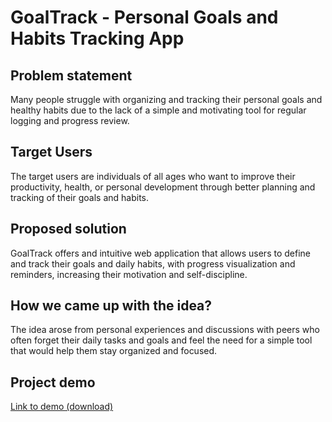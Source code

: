 # GoalTrack - Personal Goals and Habits Tracking App

## Problem statement
Many people struggle with organizing and tracking their personal goals and healthy habits due to the lack of a simple and motivating tool for regular logging and progress review.

## Target Users
The target users are individuals of all ages who want to improve their productivity, health, or personal development through better planning and tracking of their goals and habits.

## Proposed solution
GoalTrack offers and intuitive web application that allows users to define and track their goals and daily habits, with progress visualization and reminders, increasing their motivation and self-discipline.

## How we came up with the idea?
The idea arose from personal experiences and discussions with peers who often forget their daily tasks and goals and feel the need for a simple tool that would help them stay organized and focused.

## Project demo
[Link to demo (download)](https://github.com/goretante/HCI-2025-26-project/blob/main/assignments/1st%20assignment/video_pitch.mp4)